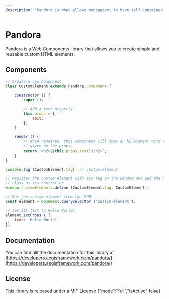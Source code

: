 ```yaml
---
description: 'Pandora is what allows monogatari to have self contained, custom HTML elements and allows them to have custom functionality.'
---
```


# Pandora

Pandora is a Web Components library that allows you to create simple and reusable custom HTML elements.

## Components

```javascript
// Create a new Component
class CustomElement extends Pandora.Component {

	constructor () {
		super ();

		// Add a text property
		this.props = {
			text: ''
		};
	}

	render () {
		// When rendered, this component will show an h2 element with the text
		// given on the props.
		return `<h2>${this.props.text}</h2>`;
	}
}

console.log (CustomElement.tag); // custom-element

// Register the custom element with its tag on the window and add the CustomElement
// class as its controller
window.customElements.define (CustomElement.tag, CustomElement);

// Get the custom element from the DOM
const element = document.querySelector ('custom-element');

// Set its text to Hello World!
element.setProps ( {
	text: 'Hello World!'
});

```

## Documentation
You can find alll the documentation for this library at [https://developers.aegisframework.com/pandora/](https://developers.aegisframework.com/pandora/)


## License
This library is released under a [MIT License](./LICENSE)
{"mode":"full","isActive":false}
